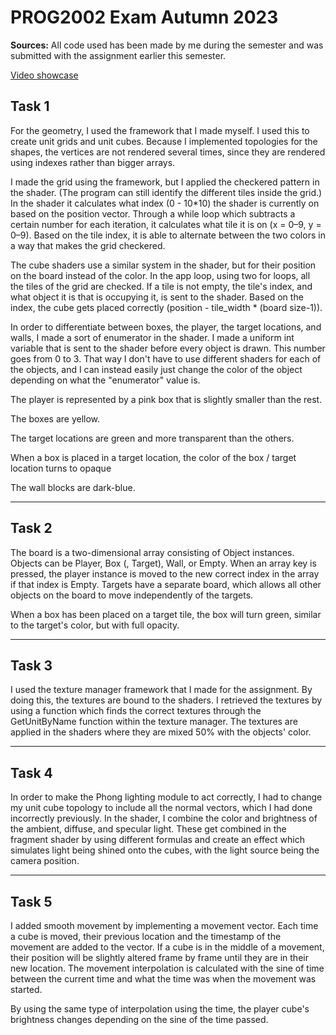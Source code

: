 # PROG2002 Exam Autumn 2023

**Sources:** All code used has been made by me during the semester and was submitted with the assignment earlier this semester.

[Video showcase](https://youtu.be/LKWzwWWz0bw)


## Task 1

For the geometry, I used the framework that I made myself.
I used this to create unit grids and unit cubes.
Because I implemented topologies for the shapes, the vertices are not rendered several times,
since they are rendered using indexes rather than bigger arrays.

I made the grid using the framework, but I applied the checkered pattern in the shader.
(The program can still identify the different tiles inside the grid.)
In the shader it calculates what index (0 - 10*10) the shader is currently on based on the position vector.
Through a while loop which subtracts a certain number for each iteration, it calculates what tile it is on
(x = 0–9, y = 0–9).
Based on the tile index, it is able to alternate between the two colors in a way that makes the grid checkered.

The cube shaders use a similar system in the shader, but for their position on the board instead of the color.
In the app loop, using two for loops, all the tiles of the grid are checked.
If a tile is not empty, the tile's index, and what object it is that is occupying it, is sent to the shader.
Based on the index, the cube gets placed correctly (position - tile_width * (board size-1)).

In order to differentiate between boxes, the player, the target locations,
and walls, I made a sort of enumerator in the shader.
I made a uniform int variable that is sent to the shader before every object is drawn.
This number goes from 0 to 3.
That way I don't have to use different shaders for each of the objects,
and I can instead easily just change the color of the object depending on what the "enumerator" value is.

The player is represented by a pink box that is slightly smaller than the rest.

The boxes are yellow.

The target locations are green and more transparent than the others.

When a box is placed in a target location, the color of the box / target location turns to opaque

The wall blocks are dark-blue.

---

## Task 2

The board is a two-dimensional array consisting of Object instances.
Objects can be Player, Box (, Target), Wall, or Empty.
When an array key is pressed, the player instance is moved to the new correct index in the array if that index is Empty.
Targets have a separate board, which allows all other objects on the board to move independently of the targets.

When a box has been placed on a target tile, the box will turn green,
similar to the target's color, but with full opacity.

---

## Task 3

I used the texture manager framework that I made for the assignment.
By doing this, the textures are bound to the shaders.
I retrieved the textures
by using a function which finds the correct textures through the GetUnitByName function within the texture manager.
The textures are applied in the shaders where they are mixed 50% with the objects' color.

---

## Task 4

In order to make the Phong lighting module to act correctly,
I had to change my unit cube topology to include all the normal vectors,
which I had done incorrectly previously.
In the shader, I combine the color and brightness of the ambient, diffuse, and specular light.
These get combined in the fragment shader by using different formulas
and create an effect which simulates light being shined onto the cubes,
with the light source being the camera position.

---

## Task 5

I added smooth movement by implementing a movement vector.
Each time a cube is moved, their previous location and the timestamp of the movement are added to the vector.
If a cube is in the middle of a movement,
their position will be slightly altered frame by frame until they are in their new location.
The movement interpolation is calculated with the sine of time between the current time and what the time was when the movement was started.

By using the same type of interpolation using the time,
the player cube's brightness changes depending on the sine of the time passed.

